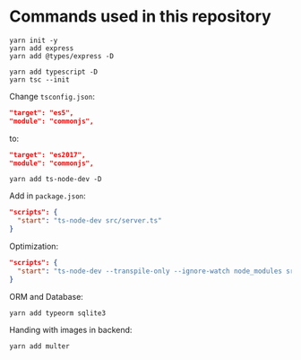 # Commands used in this repository

```
yarn init -y
yarn add express
yarn add @types/express -D
```

```
yarn add typescript -D
yarn tsc --init
```
Change `tsconfig.json`:
```json
"target": "es5",
"module": "commonjs",
```
to:
```json
"target": "es2017",
"module": "commonjs",
```

```
yarn add ts-node-dev -D
```
Add in `package.json`:
```json
"scripts": {
  "start": "ts-node-dev src/server.ts"
}
```
Optimization:
```json
"scripts": {
  "start": "ts-node-dev --transpile-only --ignore-watch node_modules src/server.ts"
}
```
ORM and Database:
```
yarn add typeorm sqlite3
```
Handing with images in backend:
```
yarn add multer
```